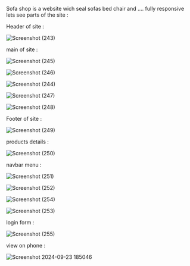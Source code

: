 Sofa shop is a website wich seal sofas bed chair and .... fully responsive lets see parts of the site : 


Header of site : 

![Screenshot (243)](https://github.com/user-attachments/assets/6f53302f-33e5-4308-b9e1-3de5b5f0f6ea)

main of site : 

![Screenshot (245)](https://github.com/user-attachments/assets/b0e989ce-af52-4c03-a7be-d245791a678d)

![Screenshot (246)](https://github.com/user-attachments/assets/f90e57cd-2013-4fa8-8baf-4fb142cf95f6)

![Screenshot (244)](https://github.com/user-attachments/assets/599ec4b3-488b-455c-81e7-7609345d4745)

![Screenshot (247)](https://github.com/user-attachments/assets/09dad160-e009-4add-8615-5830332ea025)

![Screenshot (248)](https://github.com/user-attachments/assets/46c046d3-1bd0-4738-a25c-13ddd1b0bc76)

Footer of site : 

![Screenshot (249)](https://github.com/user-attachments/assets/2d11cc7b-1b59-44a1-a27b-444571a0a46b)

products details : 


![Screenshot (250)](https://github.com/user-attachments/assets/d816715a-094e-41c7-a170-10a3e3358a20)

navbar menu : 

![Screenshot (251)](https://github.com/user-attachments/assets/b95ae7e3-fd00-4dd7-8d93-d8fa22d27622)

![Screenshot (252)](https://github.com/user-attachments/assets/229c6db2-7291-419d-bfd7-11a3214d5ef6)

![Screenshot (254)](https://github.com/user-attachments/assets/03758f8f-d20d-4b1d-a898-d4058dfc1a33)

![Screenshot (253)](https://github.com/user-attachments/assets/2ddfab57-6715-4e6c-85f8-3c3aaa4c8aee)

login form : 

![Screenshot (255)](https://github.com/user-attachments/assets/43a18255-d701-46c9-8bfd-925b7d0c0c4c)

view on phone : 

![Screenshot 2024-09-23 185046](https://github.com/user-attachments/assets/c879454a-805a-43c6-b247-c394debdbf19)

